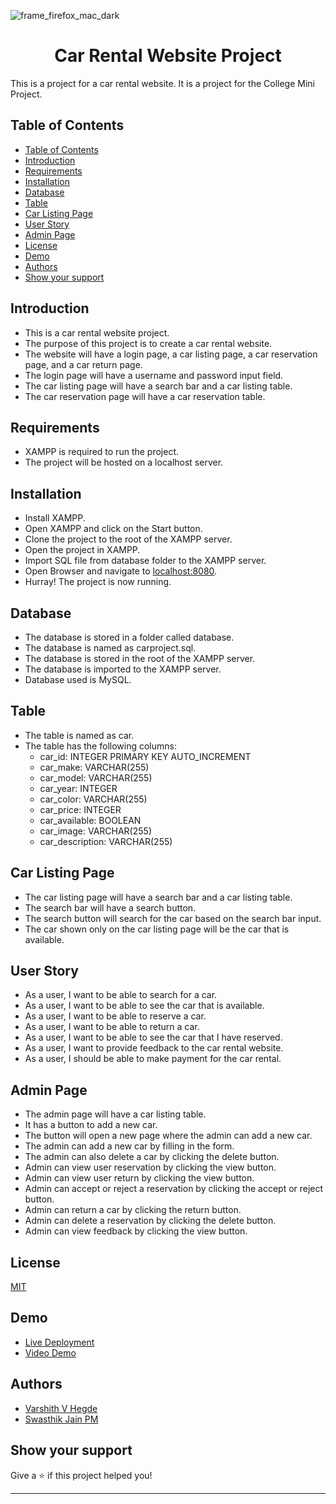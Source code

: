 ![frame_firefox_mac_dark](https://user-images.githubusercontent.com/80502833/187224151-39cf3a83-b060-4286-8eb2-84d26f19c2a8.png)

<h1 align="center">Car Rental Website Project</h1>  

This is a project for a car rental website. It is a project for the College Mini Project.

## Table of Contents

- [Table of Contents](#table-of-contents)
- [Introduction](#introduction)
- [Requirements](#requirements)
- [Installation](#installation)
- [Database](#database)
- [Table](#table)
- [Car Listing Page](#car-listing-page)
- [User Story](#user-story)
- [Admin Page](#admin-page)
- [License](#license)
- [Demo](#demo)
- [Authors](#authors)
- [Show your support](#show-your-support)


## Introduction

- This is a car rental website project.
- The purpose of this project is to create a car rental website.
- The website will have a login page, a car listing page, a car reservation page, and a car return page.
- The login page will have a username and password input field.
- The car listing page will have a search bar and a car listing table.
- The car reservation page will have a car reservation table.

## Requirements

- XAMPP is required to run the project.
- The project will be hosted on a localhost server.

##  Installation

- Install XAMPP.
- Open XAMPP and click on the Start button.
- Clone the project to the root of the XAMPP server.
- Open the project in XAMPP.
- Import SQL file from database folder to the XAMPP server.
- Open Browser and navigate to [localhost:8080](localhost:8080).
- Hurray! The project is now running.

##  Database

- The database is stored in a folder called database.
- The database is named as carproject.sql.
- The database is stored in the root of the XAMPP server.
- The database is imported to the XAMPP server.
- Database used is MySQL.

## Table

- The table is named as car.
- The table has the following columns:
    - car_id: INTEGER PRIMARY KEY AUTO_INCREMENT
    - car_make: VARCHAR(255)
    - car_model: VARCHAR(255)
    - car_year: INTEGER
    - car_color: VARCHAR(255)
    - car_price: INTEGER
    - car_available: BOOLEAN
    - car_image: VARCHAR(255)
    - car_description: VARCHAR(255)

##  Car Listing Page

- The car listing page will have a search bar and a car listing table.
- The search bar will have a search button.
- The search button will search for the car based on the search bar input.
- The car shown only on the car listing page will be the car that is available.

## User Story

- As a user, I want to be able to search for a car.
- As a user, I want to be able to see the car that is available.
- As a user, I want to be able to reserve a car.
- As a user, I want to be able to return a car.
- As a user, I want to be able to see the car that I have reserved.
- As a user, I want to provide feedback to the car rental website.
- As a user, I should be able to make payment for the car rental.

## Admin Page

- The admin page will have a car listing table.
- It has a button to add a new car.
- The button will open a new page where the admin can add a new car.
- The admin can add a new car by filling in the form.
- The admin can also delete a car by clicking the delete button.
- Admin can view user reservation by clicking the view button.
- Admin can view user return by clicking the view button.
- Admin can accept or reject a reservation by clicking the accept or reject button.
- Admin can return a car by clicking the return button.
- Admin can delete a reservation by clicking the delete button.
- Admin can view feedback by clicking the view button.


##  License

[MIT](https://choosealicense.com/licenses/mit/)

## Demo

- [Live Deployment](https://carsminiproject.000webhostapp.com/)
- [Video Demo](https://youtu.be/1Z9Z9Z9Z9Z9)

## Authors 

- [Varshith V Hegde](https://github.com/Varshithvhegde)
- [Swasthik Jain PM](https://github.com/Swasthik-Jain)

## Show your support

Give a ⭐️ if this project helped you!

***



